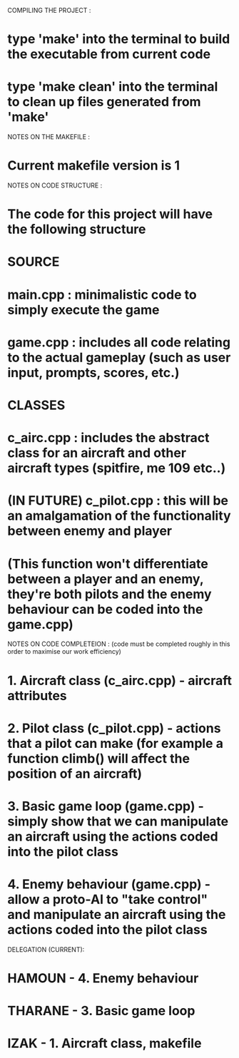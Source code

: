 COMPILING THE PROJECT : 
#	type 'make' into the terminal to build the executable from current code
#	type 'make clean' into the terminal to clean up files generated from 'make'

NOTES ON THE MAKEFILE :
#	Current makefile version is 1

NOTES ON CODE STRUCTURE :
#	The code for this project will have the following structure

#	SOURCE
#	main.cpp : minimalistic code to simply execute the game
#	game.cpp : includes all code relating to the actual gameplay (such as user input, prompts, scores, etc.)

#	CLASSES
#	c_airc.cpp : includes the abstract class for an aircraft and other aircraft types (spitfire, me 109 etc..)
#	(IN FUTURE) c_pilot.cpp : this will be an amalgamation of the functionality between enemy and player
#			(This function won't differentiate between a player and an enemy, they're both pilots and the enemy behaviour can be coded into the game.cpp)

NOTES ON CODE COMPLETEION : (code must be completed roughly in this order to maximise our work efficiency)
#	1. Aircraft class (c_airc.cpp)	- aircraft attributes
#	2. Pilot class (c_pilot.cpp)	- actions that a pilot can make (for example a function climb() will affect the position of an aircraft)

#	3. Basic game loop (game.cpp)	- simply show that we can manipulate an aircraft using the actions coded into the pilot class
#	4. Enemy behaviour (game.cpp)	- allow a proto-AI to "take control" and manipulate an aircraft using the actions coded into the pilot class

DELEGATION (CURRENT):
#	HAMOUN - 4. Enemy behaviour
#	THARANE - 3. Basic game loop
#	IZAK - 1. Aircraft class, makefile

